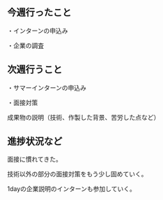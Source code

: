 ## 今週行ったこと

・インターンの申込み

・企業の調査

## 次週行うこと

・サマーインターンの申込み

・面接対策

成果物の説明（技術、作製した背景、苦労した点など）



## 進捗状況など

面接に慣れてきた。

技術以外の部分の面接対策をもう少し固めていく。

1dayの企業説明のインターンも参加していく。
